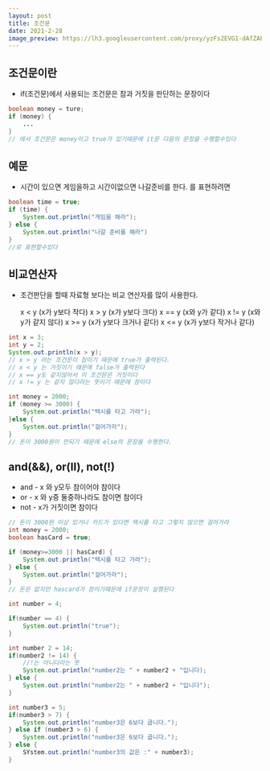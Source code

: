 ```yaml
---
layout: post
title: 조건문
date: 2021-2-28
image_preview: https://lh3.googleusercontent.com/proxy/yzFs2EVG1-dAfZAPe-bRxYf1PB_DBT-8pELaawdZLeEMqOVw6ovwYMaMIrrtveApnApa4Zrclz0JmOFkXm9iVQG6AUDB_GAHIsgxNxSUy4H30TNVJLwRlt0ZX69UYC6P74BiRqfOztEE
---
```


## 조건문이란
- if(조건문)에서 사용되는 조건문은 참과 거짓을 판단하는 문장이다


```java 
boolean money = ture;
if (money) {
    ...
}
// 에서 조건문은 money이고 true가 있기때문에 it문 다음의 문장을 수행할수있다
```

## 예문
- 시간이 있으면 게임을하고 시간이없으면 나갈준비를 한다. 를 표현하려면

```java
boolean time = true;
if (time) {
    System.out.println("게임을 해라");
} else {
    System.out.println("나갈 준비를 해라")
}
//로 표현할수있다
```

## 비교연산자

- 조건판단을 할때 자료형 보다는 비교 연산자를 많이 사용한다.

    x < y	 (x가 y보다 작다)
    x > y	 (x가 y보다 크다)
    x == y	 (x와 y가 같다)
    x != y	 (x와 y가 같지 않다)
    x >= y	 (x가 y보다 크거나 같다)
    x <= y	 (x가 y보다 작거나 같다)


```java
int x = 3;
int y = 2;
System.out.println(x > y);
// x > y 라는 조건문이 참이기 때문에 true가 출력된다.
// x < y 는 거짓이기 때문에 false가 출력된다
// x == y도 같지않아서 이 조건문은 거짓이다
// x != y 는 같지 않다라는 뜻이기 때문에 참이다
```

```java
int money = 2000;
if (money >= 3000) {
    System.out.println("택시를 타고 가라");
}else {
    System.out.println("걸어가라");
}
// 돈이 3000원이 안되기 때문에 else의 문장을 수행한다.
```


## and(&&), or(II), not(!)
- and - x 와 y모두 참이어야 참이다
- or - x 와 y중 둘중하나라도 참이면 참이다
- not - x가 거짓이면 참이다


```java
// 돈이 3000원 이상 있거나 카드가 있다면 택시를 타고 그렇지 않으면 걸어가라
int money = 2000;
boolean hasCard = true;

if (money>=3000 || hasCard) {
    System.out.println("택시를 타고 가라");
} else {
    System.out.println("걸어가라");
}
// 돈은 없지만 hascard가 참이기떄문에 if문장이 실행된다
```















```java
int number = 4;

if(number == 4) {
    System.out.println("true");
}

int number 2 = 14;
if(number2 != 14) {
    //!는 아니다라는 뜻
    System.out.println("number2는 " + number2 + "입니다);
} else {
    System.out.println("number2는 " + number2 + "입니다");
}

int number3 = 5;
if(number3 > 7) {
    System.out.println("number3은 6보다 큽니다.");
} else if (number3 > 6) {
    System.out.println("number3은 6보다 큽니다.");
} else {
    SYstem.out.println("number3의 값은 :" + number3);
}
```